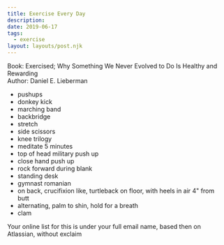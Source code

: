 ```yaml
---
title: Exercise Every Day
description:
date: 2019-06-17
tags:
  - exercise
layout: layouts/post.njk
---
```


Book: Exercised; Why Something We Never Evolved to Do Is Healthy and Rewarding  
Author: Daniel E. Lieberman  
  
* pushups
* donkey kick
* marching band
* backbridge
* stretch
* side scissors
* knee trilogy
* meditate 5 minutes
* top of head military push up
* close hand push up
* rock forward during blank
* standing desk
* gymnast romanian
* on back, crucifixion like, turtleback on floor, with heels in air 4" from butt
* alternating, palm to shin, hold for a breath
* clam
  
Your online list for this is under your full email name, based then on Atlassian, without exclaim  